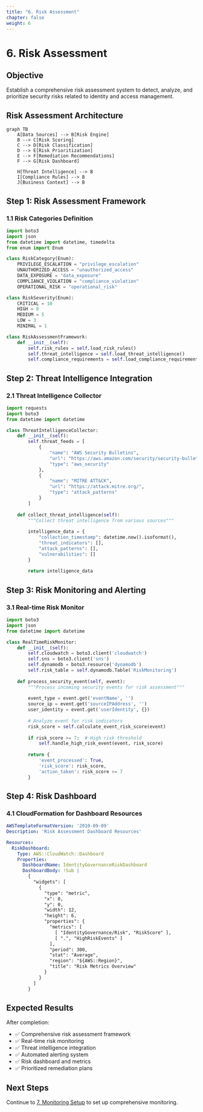 ```yaml
---
title: "6. Risk Assessment"
chapter: false
weight: 6
---
```


# 6. Risk Assessment

## Objective

Establish a comprehensive risk assessment system to detect, analyze, and prioritize security risks related to identity and access management.

## Risk Assessment Architecture

```mermaid
graph TB
    A[Data Sources] --> B[Risk Engine]
    B --> C[Risk Scoring]
    C --> D[Risk Classification]
    D --> E[Risk Prioritization]
    E --> F[Remediation Recommendations]
    F --> G[Risk Dashboard]
    
    H[Threat Intelligence] --> B
    I[Compliance Rules] --> B
    J[Business Context] --> B
```

## Step 1: Risk Assessment Framework

### 1.1 Risk Categories Definition

```python
import boto3
import json
from datetime import datetime, timedelta
from enum import Enum

class RiskCategory(Enum):
    PRIVILEGE_ESCALATION = "privilege_escalation"
    UNAUTHORIZED_ACCESS = "unauthorized_access"
    DATA_EXPOSURE = "data_exposure"
    COMPLIANCE_VIOLATION = "compliance_violation"
    OPERATIONAL_RISK = "operational_risk"

class RiskSeverity(Enum):
    CRITICAL = 10
    HIGH = 8
    MEDIUM = 5
    LOW = 3
    MINIMAL = 1

class RiskAssessmentFramework:
    def __init__(self):
        self.risk_rules = self.load_risk_rules()
        self.threat_intelligence = self.load_threat_intelligence()
        self.compliance_requirements = self.load_compliance_requirements()
```

## Step 2: Threat Intelligence Integration

### 2.1 Threat Intelligence Collector

```python
import requests
import boto3
from datetime import datetime

class ThreatIntelligenceCollector:
    def __init__(self):
        self.threat_feeds = [
            {
                "name": "AWS Security Bulletins",
                "url": "https://aws.amazon.com/security/security-bulletins/",
                "type": "aws_security"
            },
            {
                "name": "MITRE ATT&CK",
                "url": "https://attack.mitre.org/",
                "type": "attack_patterns"
            }
        ]
    
    def collect_threat_intelligence(self):
        """Collect threat intelligence from various sources"""
        
        intelligence_data = {
            "collection_timestamp": datetime.now().isoformat(),
            "threat_indicators": [],
            "attack_patterns": [],
            "vulnerabilities": []
        }
        
        return intelligence_data
```

## Step 3: Risk Monitoring and Alerting

### 3.1 Real-time Risk Monitor

```python
import boto3
import json
from datetime import datetime

class RealTimeRiskMonitor:
    def __init__(self):
        self.cloudwatch = boto3.client('cloudwatch')
        self.sns = boto3.client('sns')
        self.dynamodb = boto3.resource('dynamodb')
        self.risk_table = self.dynamodb.Table('RiskMonitoring')
    
    def process_security_event(self, event):
        """Process incoming security events for risk assessment"""
        
        event_type = event.get('eventName', '')
        source_ip = event.get('sourceIPAddress', '')
        user_identity = event.get('userIdentity', {})
        
        # Analyze event for risk indicators
        risk_score = self.calculate_event_risk_score(event)
        
        if risk_score >= 7:  # High risk threshold
            self.handle_high_risk_event(event, risk_score)
        
        return {
            'event_processed': True,
            'risk_score': risk_score,
            'action_taken': risk_score >= 7
        }
```

## Step 4: Risk Dashboard

### 4.1 CloudFormation for Dashboard Resources

```yaml
AWSTemplateFormatVersion: '2010-09-09'
Description: 'Risk Assessment Dashboard Resources'

Resources:
  RiskDashboard:
    Type: AWS::CloudWatch::Dashboard
    Properties:
      DashboardName: IdentityGovernanceRiskDashboard
      DashboardBody: !Sub |
        {
          "widgets": [
            {
              "type": "metric",
              "x": 0,
              "y": 0,
              "width": 12,
              "height": 6,
              "properties": {
                "metrics": [
                  [ "IdentityGovernance/Risk", "RiskScore" ],
                  [ ".", "HighRiskEvents" ]
                ],
                "period": 300,
                "stat": "Average",
                "region": "${AWS::Region}",
                "title": "Risk Metrics Overview"
              }
            }
          ]
        }
```

## Expected Results

After completion:

- ✅ Comprehensive risk assessment framework
- ✅ Real-time risk monitoring
- ✅ Threat intelligence integration
- ✅ Automated alerting system
- ✅ Risk dashboard and metrics
- ✅ Prioritized remediation plans

## Next Steps

Continue to [7. Monitoring Setup](../7-thiet-lap-giam-sat) to set up comprehensive monitoring.